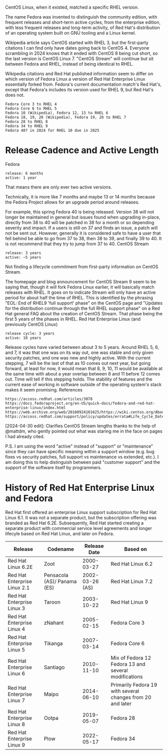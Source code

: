 
CentOS Linux, when it existed, matched a specific RHEL version.

The name Fedora was invented to distinguish the community edition, with frequent releases and short-term active cycles, from the enterprise edition, with less frequent releases and long-term activity, of Red Hat's distribution of an operating system built on GNU tooling and a Linux kernel.

Wikipedia article says CentOS started with RHEL 3, but the first-party citations I can find only have dates going back to CentOS 4. Everyone scrambling in 2024 knows that it ended with CentOS 8 being cut short, so the last version is CentOS Linux 7. "CentOS Stream" will continue but sit between Fedora and RHEL, instead of being identical to RHEL.

Wikipedia citations and Red Hat published information seem to differ on which version of Fedora Linux a version of Red Hat Enterprise Linux essentially forked from. Fedora's current documentation match's Red Hat's, except that Fedora's includes its version used for RHEL 9, but Red Hat's does not.

    Fedora Core 3 to RHEL 4
    Fedora Core 6 to RHEL 5
    Fedora 10 (Wikipedia), Fedora 12, 13 to RHEL 6
    Fedora 18, 19, 20 (Wikipedia), Fedora 19, 20 to RHEL 7
    Fedora 28 to RHEL 8
    Fedora 34 to RHEL 9
    Fedora 40? in 2024 for RHEL 10 due in 2025

# Release Cadence and Active Length

Fedora

    release: 6 months
    active: 1 year

That means there are only ever two active versions.

Technically, it is more like 7 months and maybe 13 or 14 months because the Fedora Project allows for an upgrade period around releases.

For example, this spring Fedora 40 is being released. Version 38 will not longer be maintained in general but issues found when upgrading in-place, directly from 38 to 40 will be patched in 38 for a month or so depending severity and impact. If a users is still on 37 and finds an issue, a patch will not be sent out. However, generally it is considered safe to have a user that fell behind be able to go from 37 to 38, then 38 to 39, and finally 39 to 40. It is not recommend that they try to jump from 37 to 40.
CentOS Stream

    release: 3 years
    active: ~5 years

Not finding a lifecycle commitment from first-party information on CentOS Stream.

The homepage and blog announcement for CentOS Stream 9 seem to be saying that, though it will fork Fedora Linux earlier, it will basically match releases with RHEL. It goes on to indicate Stream will only have an active period for about half the time of RHEL. This is identified by the phrasing "EOL: End of RHEL9 'full support' phase" on the CentOS page and "Updates for the distribution continue through the full RHEL support phase" on a Red Hat general FAQ about the creation of CentOS Stream. That phase being the first 5 years of the phases in RHEL.
Red Hat Enterprise Linux (and previously CentOS Linux)

    release cycle: 3 years
    active: 10 years

Release cycles have varied between about 3 to 5 years. Around RHEL 5, 6, and 7, it was that one was on its way out, one was stable and only given security patches, and one was new and highly active. With the current stepping, 7 will be the last of that as 10 comes out next year, but going forward, at least for now, it would mean that 8, 9, 10, 11 would be available at the same time with about a year overlap between 8 and 11 before 12 comes out. Time will tell if this stepping holds. The stability of features and the current ease of working in software outside of the operating system's stack makes it seem promising.
References

    https://access.redhat.com/articles/3078
    https://docs.fedoraproject.org/en-US/quick-docs/fedora-and-red-hat-enterprise-linux/index.html
    https://web.archive.org/web/20160924101625/https://wiki.centos.org/About/Product
    https://access.redhat.com/support/policy/updates/errata#Life_Cycle_Dates

[2024-04-30 edit]: Clarifies CentOS Stream lengths thanks to the help of @mattdm, who gently pointed out what was staring me in the face on pages I had already cited.

P.S. I am using the word "active" instead of "support" or "maintenance" since they can have specific meaning within a support window (e.g. bug fixes vs security patches, full support vs maintenance vs extended, etc.). I am doing this to help distinguish between paid "customer support" and the support of the software itself by programmers.

# History of Red Hat Enterprise Linux and Fedora

Red Hat first offered an enterprise Linux support subscription for Red Hat Linux 6.1. It was not a separate product, but the subscription offering was branded as Red Hat 6.2E. Subsequently, Red Hat started creating a separate product with commercial service level agreements and longer lifecyle based on Red Hat Linux, and later on Fedora.

| Release                      | Codename                    | Release Date    | Based on                                                   |
| ---------------------------- | --------------------------- | --------------- | ---------------------------------------------------------- |
| Red Hat Linux 6.2E           | Zoot                        | 2000-03-27      | Red Hat Linux 6.2                                          |
| Red Hat Enterprise Linux 2.1 | Pensacola (AS)/ Panama (ES) | 2002-03-26 (AS) | Red Hat Linux 7.2                                          |
| Red Hat Enterprise Linux 3   | Taroon                      | 2003-10-22      | Red Hat Linux 9                                            |
| Red Hat Enterprise Linux 4   | zNahant                     | 2005-02-15      | Fedora Core 3                                              |
| Red Hat Enterprise Linux 5   | Tikanga                     | 2007-03-14      | Fedora Core 6                                              |
| Red Hat Enterprise Linux 6   | Santiago                    | 2010-11-10      | Mix of Fedora 12 Fedora 13 and several modifications       |
| Red Hat Enterprise Linux 7   | Maipo                       | 2014-06-10      | Primarily Fedora 19 with several changes from 20 and later |
| Red Hat Enterprise Linux 8   | Ootpa                       | 2019-05-07      | Fedora 28                                                  |
| Red Hat Enterprise Linux 9   | Plow                        | 2022-05-17      | Fedora 34                                                  |
